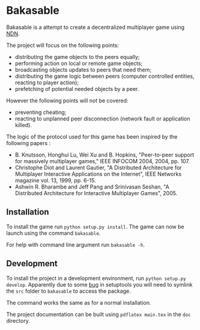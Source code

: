 # Bakasable

Bakasable is a attempt to create a decentralized multiplayer game using [NDN](https://named-data.net/).

The project will focus on the following points:
 - distributing the game objects to the peers equally;
 - performing action on local or remote game objects;
 - broadcasting objects updates to peers that need them;
 - distributing the game logic between peers (computer controlled entities, reacting to player action);
 - prefetching of potential needed objects by a peer.

However the following points will not be covered:
 - preventing cheating;
 - reacting to unplanned peer disconnection (network fault or application killed).

The logic of the protocol used for this game has been inspired by the following papers :
 - B. Knutsson, Honghui Lu, Wei Xu and B. Hopkins, "Peer-to-peer support for massively multiplayer games," IEEE INFOCOM 2004, 2004, pp. 107.
 - Christophe Diot and Laurent Gautier, "A Distributed Architecture for Multiplayer Interactive Applications on the Internet", IEEE Networks magazine vol. 13, 1999, pp. 6-15.
 - Ashwin R. Bharambe and Jeff Pang and Srinivasan Seshan, "A Distributed Architecture for Interactive Multiplayer Games", 2005.

## Installation

To install the game run `python setup.py install`. The game can now be launch using the command `bakasable`.

For help with command line argument run `bakasable -h`.

## Development

To install the project in a development environment, run `python setup.py develop`. Apparently due to some [bug](https://github.com/pypa/setuptools/issues/230) in setuptools you will need to symlink the `src` folder to `bakasable` to access the package.

The command works the same as for a normal installation.

The project documentation can be built using `pdflatex main.tex` in the `doc` directory.
